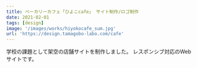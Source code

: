 ```yaml
---
title: ベーカリーカフェ「ひよこcafe」 サイト制作/ロゴ制作
date: 2021-02-01
tags: [design]
image: '/images/works/hiyokocafe_sum.jpg'
url: 'https://design.tamagobo-labo.com/cafe'
---
```


学校の課題として架空の店舗サイトを制作しました。
レスポンシブ対応のWebサイトです。
